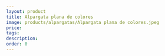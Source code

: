 ```yaml
---
layout: product
title: Alpargata plana de colores
image: products/alpargatas/Alpargata plana de colores.jpeg
price: 
tags: 
description: 
order: 0
---
```

